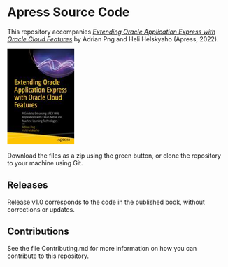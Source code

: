 # Apress Source Code

This repository accompanies [*Extending Oracle Application Express with Oracle Cloud Features*](https://link.springer.com/book/10.1007/978-1-4842-8170-3) by Adrian Png and Heli Helskyaho (Apress, 2022).

[comment]: #cover
![Cover image](978-1-4842-8170-3.jpg)

Download the files as a zip using the green button, or clone the repository to your machine using Git.

## Releases

Release v1.0 corresponds to the code in the published book, without corrections or updates.

## Contributions

See the file Contributing.md for more information on how you can contribute to this repository.